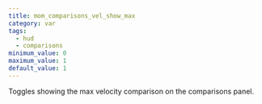 ```yaml
---
title: mom_comparisons_vel_show_max
category: var
tags:
  - hud
  - comparisons
minimum_value: 0
maximum_value: 1
default_value: 1
---
```


Toggles showing the max velocity comparison on the comparisons panel.